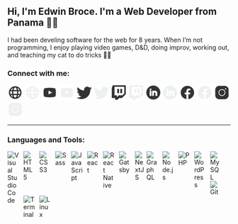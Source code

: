 ## Hi, I'm Edwin Broce. I'm a Web Developer from Panama 🏄‍♂️
I had been develing software for the web for 8 years. When I’m not programming, I enjoy playing video games, D&D, doing improv, working out, and teaching my cat to do tricks 🐱‍🏍

### Connect with me:
[![Go to my website](/img/website_light_theme.png)](https://edwinbroce.com#gh-light-mode-only)
[![Go to my website](/img/website_dark_theme.png)](https://edwinbroce.com#gh-dark-mode-only)
[![Go to my Youtube](/img/youtube_light_theme.png#gh-light-mode-only)](https://www.youtube.com/channel/UC316MzN9QyFvGJisgyjQWzw#gh-light-mode-only)
[![Go to my Youtube](/img/youtube_dark_theme.png#gh-dark-mode-only)](https://www.youtube.com/channel/UC316MzN9QyFvGJisgyjQWzw#gh-dark-mode-only)
[![Go to my Twitter](/img/twitter_light_theme.png#gh-light-mode-only)](https://twitter.com/edwin_b24#gh-light-mode-only)
[![Go to my Twitter](/img/twitter_dark_theme.png#gh-dark-mode-only)](https://twitter.com/edwin_b24#gh-dark-mode-only)
[![Go to my Twitch](/img/twitch_light_theme.png#gh-light-mode-only)](https://www.twitch.tv/edwin_b24#gh-light-mode-only)
[![Go to my Twitch](/img/twitch_dark_theme.png#gh-dark-mode-only)](https://www.twitch.tv/edwin_b24#gh-dark-mode-only)
[![Go to my LinkedIn](/img/linkedin_light_theme.png#gh-light-mode-only)](https://www.linkedin.com/in/edwin-broce#gh-light-mode-only)
[![Go to my LinkedIn](/img/linkedin_dark_theme.png#gh-dark-mode-only)](https://www.linkedin.com/in/edwin-broce#gh-dark-mode-only)
[![Go to my Facebook](/img/facebook_light_theme.png#gh-light-mode-only)](https://www.facebook.com/edwin.b24#gh-light-mode-only)
[![Go to my Facebook](/img/facebook_dark_theme.png#gh-dark-mode-only)](https://www.facebook.com/edwin.b24#gh-dark-mode-only)
[![Go to my Instagram](/img/instagram_light_theme.png#gh-light-mode-only)](https://www.instagram.com/edwin_b24#gh-light-mode-only)
[![Go to my Instagram](/img/instagram_dark_theme.png#gh-dark-mode-only)](https://www.instagram.com/edwin_b24#gh-dark-mode-only)

---
### Languages and Tools:

<a href="#" style="pointer-events: none;cursor: context-menu;"><img align="left" alt="Visual Studio Code" width="26px" src="https://cdn.jsdelivr.net/gh/devicons/devicon/icons/vscode/vscode-original.svg" style="padding-right:10px;pointer-events: none;cursor: context-menu;" /></a>
<a href="#" style="pointer-events: none;"><img align="left" alt="HTML5" width="26px" src="https://cdn.jsdelivr.net/gh/devicons/devicon/icons/html5/html5-original.svg" style="padding-right:10px;" /></a>
<a href="#" style="pointer-events: none;"><img align="left" alt="CSS3" width="26px" src="https://cdn.jsdelivr.net/gh/devicons/devicon/icons/css3/css3-original.svg" style="padding-right:10px;" /></a>
<a href="#" style="pointer-events: none;"><img align="left" alt="Sass" width="26px" src="https://cdn.jsdelivr.net/gh/devicons/devicon/icons/sass/sass-original.svg" style="padding-right:10px;" /></a>
<a href="#" style="pointer-events: none;"><img align="left" alt="JavaScript" width="26px" src="https://cdn.jsdelivr.net/gh/devicons/devicon/icons/javascript/javascript-original.svg" style="padding-right:10px;" /></a>
<a href="#" style="pointer-events: none;"><img align="left" alt="React" width="26px" src="https://cdn.jsdelivr.net/gh/devicons/devicon/icons/react/react-original.svg" style="padding-right:10px;" /></a>
<a href="#" style="pointer-events: none;"><img align="left" alt="React Native" width="26px" src="https://ik.imagekit.io/edwinb24/Others/React_Native_Logo_Vector_kQyfn9XFt.svg" style="padding-right:10px;" /></a>
<a href="#" style="pointer-events: none;"><img align="left" alt="Gatsby" width="26px" src="https://cdn.jsdelivr.net/gh/devicons/devicon/icons/gatsby/gatsby-original.svg" style="padding-right:10px;" /></a>
<a href="#" style="pointer-events: none;"><img align="left" alt="NextJS" width="26px" src="https://cdn.jsdelivr.net/gh/devicons/devicon/icons/nextjs/nextjs-original.svg" /></a>
<a href="#" style="pointer-events: none;"><img align="left" alt="GraphQL" width="26px" src="https://cdn.jsdelivr.net/gh/devicons/devicon/icons/graphql/graphql-plain.svg" style="padding-right:10px;" /></a>
<a href="#" style="pointer-events: none;"><img align="left" alt="Node.js" width="26px" src="https://cdn.jsdelivr.net/gh/devicons/devicon/icons/nodejs/nodejs-original.svg" style="padding-right:10px;"/></a>
<a href="#" style="pointer-events: none;"><img align="left" alt="PHP" width="26px" src="https://cdn.jsdelivr.net/gh/devicons/devicon/icons/php/php-original.svg" style="padding-right:10px;"/></a>
<a href="#" style="pointer-events: none;"><img align="left" alt="WordPress" width="26px" src="https://cdn.jsdelivr.net/gh/devicons/devicon/icons/wordpress/wordpress-original.svg" style="padding-right:10px;"/></a>
<a href="#" style="pointer-events: none;"><img align="left" alt="MySQL" width="26px" src="https://cdn.jsdelivr.net/gh/devicons/devicon/icons/mysql/mysql-original.svg" style="padding-right:10px;"/></a>
<a href="#" style="pointer-events: none;"><img align="left" alt="Git" width="26px" src="https://cdn.jsdelivr.net/gh/devicons/devicon/icons/git/git-original.svg" style="padding-right:10p;"/></a>
<a href="#" style="pointer-events: none;"><img align="left" alt="Terminal" width="26px" src="https://ik.imagekit.io/edwinb24/Others/285695_terminal_icon_0CbjEGtEZ.svg" style="padding-right:10px;"/></a>
<a href="#" style="pointer-events: none;"><img align="left" alt="Linux" width="26px" src="https://cdn.jsdelivr.net/gh/devicons/devicon/icons/linux/linux-original.svg" style="padding-right:10px;"/></a>

